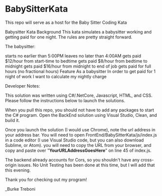# BabySitterKata
This repo will serve as a host for the Baby Sitter Coding Kata

Babysitter Kata
Background
This kata simulates a babysitter working and getting paid for one night. The rules are pretty straight forward.

The babysitter:

starts no earlier than 5:00PM
leaves no later than 4:00AM
gets paid $12/hour from start-time to bedtime
gets paid $8/hour from bedtime to midnight
gets paid $16/hour from midnight to end of job
gets paid for full hours (no fractional hours)
Feature
As a babysitter
In order to get paid for 1 night of work
I want to calculate my nightly charge

Developer Notes:

This solution was written using C#/.NetCore, Javascript, HTML, and CSS. Please follow the instructions below to launch the solutions.

When you pull this repo, you should not have to add any packages to start the C# program. Open the BackEnd solution using Visual Studio, Clean, and build it.

Once you launch the solution (I would use Chrome), note the url address in your address bar. You will need to open FrontEnd/BabySitterKata/js/index.js in a code editor (I use Visual Studio code, but you can also download Sublime, or Atom). you will need to copy the URL from your browser, and copy and paste over "**YourURLAddressGoesHere**" on line 45 of index.js.

The backend already accounts for Cors, so you shouldn't have any cross-origin issues. No Unit Testing has been done at this time, but I will add that this evening.

Thank you for checking out my program!

_Burke Treboni
